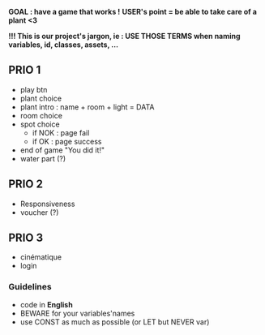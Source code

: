 **GOAL : have a game that works !**
**USER's point = be able to take care of a plant <3**

__!!! This is our project's jargon, ie : USE THOSE TERMS when naming variables, id, classes, assets, ...__
## PRIO 1
- play btn
- plant choice
- plant intro : name + room + light = DATA
- room choice
- spot choice
  - if NOK : page fail
  - if OK : page success
- end of game "You did it!"
- water part (?)

## PRIO 2
- Responsiveness
- voucher (?)

## PRIO 3
- cinématique
- login



### Guidelines
- code in **English**
- BEWARE for your variables'names
- use CONST as much as possible (or LET but NEVER var)